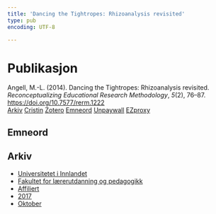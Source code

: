 ```yaml
---
title: 'Dancing the Tightropes: Rhizoanalysis revisited'
type: pub
encoding: UTF-8

---
```

<h1>Publikasjon</h1>
<article id="csl-bib-container-UA6NYMGR" class="csl-bib-container">
  <div class="csl-bib-body"> <div class="csl-entry">Angell, M.-L. (2014). Dancing the Tightropes: Rhizoanalysis revisited. <i>Reconceptualizing Educational Research Methodology</i>, <i>5</i>(2), 76–87. <a href="https://doi.org/10.7577/rerm.1222">https://doi.org/10.7577/rerm.1222</a></div> </div>
  <div class="csl-bib-buttons">
    <a href="#taxonomy-article-UA6NYMGR" alt="archive" class="csl-bib-button">Arkiv</a>
    <a href="https://app.cristin.no/results/show.jsf?id=1502519" alt="Cristin" class="csl-bib-button">Cristin</a>
    <a href="http://zotero.org/groups/5881554/items/UA6NYMGR" alt="Zotero" class="csl-bib-button">Zotero</a>
    <a href="#keywords-article-UA6NYMGR" alt="keywords" class="csl-bib-button">Emneord</a>
    <a href="https://journals.oslomet.no/index.php/rerm/article/download/1222/1081" alt="Unpaywall" class="csl-bib-button">Unpaywall</a>
    <a href="https://journals.oslomet.no/index.php/rerm/article/download/1222/1081" alt="EZproxy" class="csl-bib-button">EZproxy</a>
  </div>
  <div id="csl-bib-meta-container-UA6NYMGR"></div>
</article>
<div id="csl-bib-meta-UA6NYMGR" class="csl-bib-meta">
  <article id="keywords-article-UA6NYMGR" class="keywords-article">
    <h1>Emneord</h1>
    
  </article>
  <article id="taxonomy-article-UA6NYMGR" class="taxonomy-article">
    <h1>Arkiv</h1>
    <ul>
      <li><a href="{{< params subfolder >}}nn/archive/?key=3DCRN523">Universitetet i Innlandet</a></li>
      <li><a href="{{< params subfolder >}}nn/archive/?key=WYNZA47F">Fakultet for lærerutdanning og pedagogikk</a></li>
      <li><a href="{{< params subfolder >}}nn/archive/?key=2ZAN5K7T">Affiliert</a></li>
      <li><a href="{{< params subfolder >}}nn/archive/?key=6HCJH8II">2017</a></li>
      <li><a href="{{< params subfolder >}}nn/archive/?key=XDC22ELZ">Oktober</a></li>
    </ul>
  </article>
</div>
